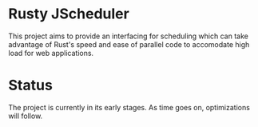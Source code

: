 # Rusty JScheduler
This project aims to provide an interfacing for scheduling which can take advantage of Rust's speed and ease of parallel code to accomodate high load for web applications. 

# Status
The project is currently in its early stages. As time goes on, optimizations will follow. 